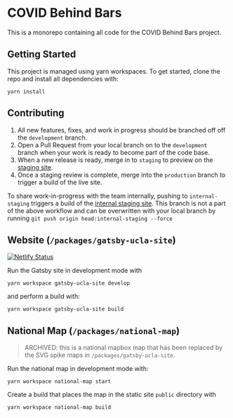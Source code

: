 # COVID Behind Bars

This is a monorepo containing all code for the COVID Behind Bars project.

## Getting Started

This project is managed using yarn workspaces. To get started, clone the repo and install all dependencies with:

```
yarn install
```

## Contributing

  1. All new features, fixes, and work in progress should be branched off off the `development` branch.
  2. Open a Pull Request from your local branch on to the `development` branch when your work is ready to become part of the code base.
  3. When a new release is ready, merge in to `staging` to preview on the [staging site](https://staging--covid-19-behind-bars.netlify.app/).
  4. Once a staging review is complete, merge into the `production` branch to trigger a build of the live site.

To share work-in-progress with the team internally, pushing to `internal-staging` triggers a build of the [internal staging site](https://internal-staging--covid-19-behind-bars.netlify.app/). This branch is not a part of the above workflow and can be overwritten with your local branch by running `git push origin head:internal-staging --force`

## Website (`/packages/gatsby-ucla-site`)

[![Netlify Status](https://api.netlify.com/api/v1/badges/1886ec87-389f-470e-a6c0-84f5d44ed418/deploy-status)](https://app.netlify.com/sites/covid-19-behind-bars/deploys)

Run the Gatsby site in development mode with

```
yarn workspace gatsby-ucla-site develop
```

and perform a build with:

```
yarn workspace gatsby-ucla-site build
```

## National Map (`/packages/national-map`)

> ARCHIVED: this is a national mapbox map that has been replaced by the SVG spike maps in `/packages/gatsby-ucla-site`.

Run the national map in development mode with:

```
yarn workspace national-map start
```

Create a build that places the map in the static site `public` directory with

```
yarn workspace national-map build
```

